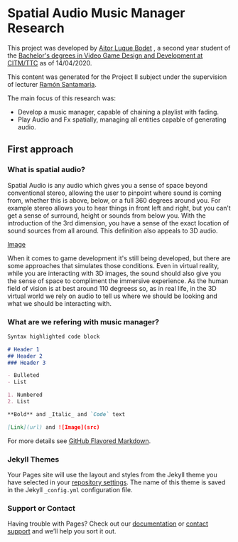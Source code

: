 # Spatial Audio Music Manager Research

This project was developed by [Aitor Luque Bodet](<https://www.linkedin.com/in/aitor-luque-bodet-ab93a4175/>) , a second year student of the [Bachelor's degrees in Video Game Design and Development at CITM/TTC](<https://www.citm.upc.edu/ing/estudis/graus-videojocs/>) as of 14/04/2020. 

This content was generated for the Project II subject under the supervision of lecturer [Ramón Santamaria](<https://www.linkedin.com/in/raysan/>).

The main focus of this research was:
- Develop a music manager, capable of chaining a playlist with fading.
- Play Audio and Fx spatially, managing all entities capable of generating audio.

## First approach

### What is spatial audio?

Spatial Audio is any audio which gives you a sense of space beyond conventional stereo, allowing the user to pinpoint where sound is coming from, whether this is above, below, or a full 360 degrees around you. For example stereo allows you to hear things in front left and right, but you can’t get a sense of surround, height or sounds from below you. With the introduction of the 3rd dimension, you have a sense of the exact location of sound sources from all around. This definition also appeals to 3D audio.

[Image](src)

When it comes to game development it's still being developed, but there are some approaches that simulates those conditions.
Even in virtual reality, while you are interacting with 3D images, the sound should also give you the sense of space to compliment the immersive experience. As the human field of vision is at best around 110 degreess so, as in real life, in the 3D virtual world we rely on audio to tell us where we should be looking and what we should be interacting with.


### What are we refering with music manager?


```markdown
Syntax highlighted code block

# Header 1
## Header 2
### Header 3

- Bulleted
- List

1. Numbered
2. List

**Bold** and _Italic_ and `Code` text

[Link](url) and ![Image](src)
```

For more details see [GitHub Flavored Markdown](https://guides.github.com/features/mastering-markdown/).

### Jekyll Themes

Your Pages site will use the layout and styles from the Jekyll theme you have selected in your [repository settings](https://github.com/Aitorlb7/Spatial-audio-Music-manager-Research/settings). The name of this theme is saved in the Jekyll `_config.yml` configuration file.

### Support or Contact

Having trouble with Pages? Check out our [documentation](https://help.github.com/categories/github-pages-basics/) or [contact support](https://github.com/contact) and we’ll help you sort it out.

